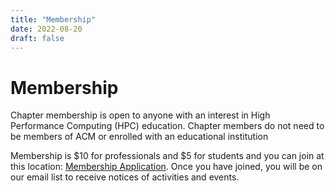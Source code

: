 ```yaml
---
title: "Membership"
date: 2022-08-20
draft: false
---
```


# Membership

Chapter membership is open to anyone with an interest in High Performance Computing (HPC) education.
Chapter members do not need to be members of ACM or enrolled with an educational institution

Membership is $10 for professionals and $5 for students and you can join at this location: [Membership Application](https://services.acm.org/public/qj/chapqj/chapqj_control.cfm?chap=116970).
Once you have joined, you will be on our email list to receive notices of activities and events.
